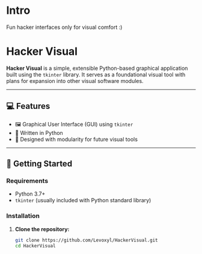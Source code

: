 # Intro
Fun hacker interfaces only for visual comfort :)

# Hacker Visual

**Hacker Visual** is a simple, extensible Python-based graphical application built using the `tkinter` library. It serves as a foundational visual tool with plans for expansion into other visual software modules.

---

## 💻 Features

- 🖼️ Graphical User Interface (GUI) using `tkinter`
- 🐍 Written in Python
- 🔧 Designed with modularity for future visual tools

---

## 🚀 Getting Started

### Requirements

- Python 3.7+
- `tkinter` (usually included with Python standard library)

### Installation

1. **Clone the repository:**

   ```bash
   git clone https://github.com/Levoxyl/HackerVisual.git
   cd HackerVisual

